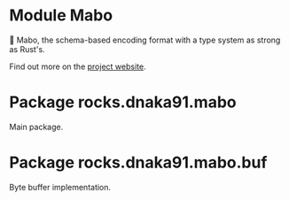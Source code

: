 # Module Mabo

🍲 Mabo, the schema-based encoding format with a type system as strong as Rust's.

Find out more on the [project website](https://dnaka91.github.io/mabo/index.html).

# Package rocks.dnaka91.mabo

Main package.

# Package rocks.dnaka91.mabo.buf

Byte buffer implementation.
